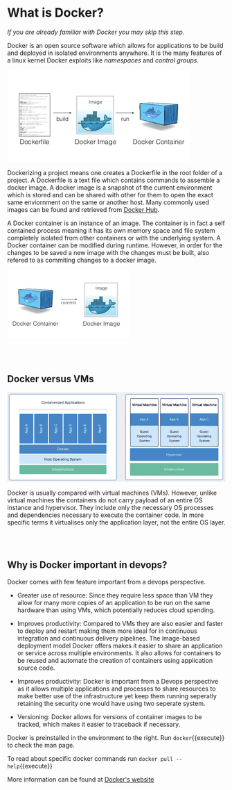 
# What is Docker?
*If you are already familiar with Docker you may skip this step.*

Docker is an open source software which allows for  applications to be build and deployed in isolated environments anywhere. It is the many features of a linux kernel Docker exploits like *namespaces* and *control groups*.

![](./assets/docker_overview.png)

Dockerizing a project means one creates a Dockerfile in the root folder of a project. A Dockerfile is a text file which contains commands to assemble a docker image. A docker image is a snapshot of the current environment which is stored and can be shared with other for them to open the exact same enviornment on the same or another host. Many commonly used images can be found and retrieved from [Docker Hub](https://hub.docker.com/). 

A Docker container is an instance of an image. The container is in fact a self contained process meaning it has its own memory space and file system completely isolated from other containers or with the underlying system. A Docker container can be modified during runtime. However, in order for the changes to be saved a new image with the changes must be built, also refered to as commiting changes to a docker image.

![](./assets/container_commit_image.png)

<br/><br/>
## Docker versus VMs
![](./assets/docker_vs_vm.png)

Docker is usually compared with virtual machines (VMs).
However, unlike virtual machines the containers do not carry payload of an entire OS instance and hypervisor. They include only the necessary OS processes and dependencies necessary to execute the container code. In more specific terms it virtualises only the application layer, not the entire OS layer. 

<br/><br/>

## Why is Docker important in devops?
Docker comes with few feature important from a devops perspective.

- Greater use of resource: Since they require less space than VM they allow for many more copies of an application to be run on the same hardware than using VMs, which potentially reduces cloud spending. 

- Improves productivity: Compared to VMs they are also easier and faster to deploy and restart making them more ideal for in continuous integration and continuous delivery pipelines. The image-based deployment model Docker offers makes it easier to share an application or service across multiple environments. It also allows for containers to be reused and automate the creation of containers using application source code.

-  Improves productivity: Docker is important from a Devops perspective as it allows multiple applications and processes to share resources to make better use of the infrastructure yet keep them running seperatly retaining the security one would have using two seperate system. 

- Versioning: Docker allows for versions of container images to be tracked, which makes it easier to traceback if necessary.


Docker is preinstalled in the environment to the right. Run `docker`{{execute}} to check the man page.

To read about specific docker commands run `docker pull --help`{{execute}}

More information can be found at [Docker's website](https://www.docker.com/)






